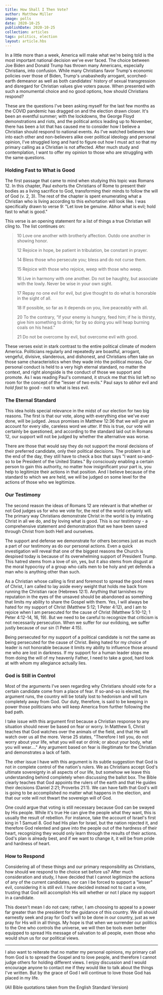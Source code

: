 ```yaml
---
title: How Shall I Then Vote?
author: Matthew Miller
image: polls
date: 2020-10-25
publishDate: 2020-10-25
collection: articles
tags: politics, election
layout: article.hbs
---
```


In a little more than a week, America will make what we're being told is the most important national decision we've ever faced.  The choice between Joe Biden and Donald Trump has thrown many Americans, especially Christians, into confusion.  While many Christians favor Trump's economic policies over those of Biden, Trump's unabashedly arrogant, scorched-earth demeanor as well as both candidates' history of sexual transgression and disregard for Christian values give voters pause.  When presented with such a monumental choice and no good options, how should Christians respond?

These are the questions I've been asking myself for the last few months as the COVID pandemic has dragged on and the election drawn closer.  It's been an eventful summer; with the lockdowns, the George Floyd demonstrations and riots, and the political antics leading up to November, there has been a lot that has caused me to consider how I believe a Christian should respond to national events.  As I've watched believers tear into each other and non-believers alike over political ideology and personal opinion, I've struggled long and hard to figure out how I must act so that my primary calling as a Christian is not affected.  After much study and contemplation, I want to offer my opinion to those who are struggling with the same questions.

### Holding Fast to What is Good

The first passage that came to mind when studying this topic was Romans 12.  In this chapter, Paul exhorts the Christians of Rome to present their bodies as a living sacrifice to God, transforming their minds to follow the will of God (v. 2, 3).  The rest of the chapter is spent enumerating what a Christian who is living according to this exhortation will look like.  I was specifically drawn to verse 9: "Let love be genuine. Abhor what is evil; hold fast to what is good."

This verse is an opening statement for a list of things a true Christian will cling to.  The list continues on:

> 10 Love one another with brotherly affection. Outdo one another in showing honor.
> 
> 12 Rejoice in hope, be patient in tribulation, be constant in prayer.
> 
> 14 Bless those who persecute you; bless and do not curse them.
> 
> 15 Rejoice with those who rejoice, weep with those who weep.
> 
> 16 Live in harmony with one another. Do not be haughty, but associate with the lowly. Never be wise in your own sight.
> 
> 17 Repay no one evil for evil, but give thought to do what is honorable in the sight of all.
> 
> 18 If possible, so far as it depends on you, live peaceably with all.
> 
> 20 To the contrary, “if your enemy is hungry, feed him; if he is thirsty, give him something to drink; for by so doing you will heap burning coals on his head.”
> 
> 21 Do not be overcome by evil, but overcome evil with good.

These verses exist in stark contrast to the entire political climate of modern America.  Politicians regularly and repeatedly are boastful, arrogant, vengeful, divisive, slanderous, and dishonest, and Christians often take on those same characteristics when they wade into the political morass.  Our personal conduct is held to a very high eternal standard, no matter the context, and right alongside is the conduct of those we support and promote.  As I was reading Paul's command, it struck me that this list left no room for the concept of the "lesser of two evils."  Paul says to *abhor* evil and *hold fast* to good - not to what is less evil.

### The Eternal Standard

This idea holds special relevance in the midst of our election for two big reasons.  The first is that our vote, along with everything else we've ever done, will be judged.  Jesus promises in Matthew 12:36 that we will give an account for every idle, careless word we utter.  If this is true, our vote will certainly be questioned, and according to the standard laid out in Romans 12, our support will not be judged by whether the alternative was worse.

There are those that would say they do not support the moral decisions of their preferred candidate, only their political decisions.  The problem is at the end of the day, they still have to check a box that says "I want so-and-so to be President of the United States."  By consciously enabling a certain person to gain this authority, no matter how insignificant your part is, you help to legitimize their actions in that position.  And I believe because of the standard to which we are held, we will be judged on some level for the actions of those who we legitimize.

### Our Testimony

The second reason the ideas of Romans 12 are relevant is that whether or not God judges us for who we vote for, the rest of the world certainly will.  The primary way Christians demonstrate Christ in the world is by imitating Christ in all we do, and by loving what is good.  This is our testimony - a comprehensive statement and demonstration that we have been saved through Christ from both Hell and ourselves.

The support and defense we demonstrate for others becomes just as much a part of our testimony as do our personal actions.  Even a quick investigation will reveal that one of the biggest reasons the Church is despised today is because of its overwhelming support of President Trump.  This hatred stems from a love of sin, yes, but it also stems from disgust at the moral hypocrisy of a group who calls men to be holy and yet defends a man who is anything other than such.

As a Christian whose calling is first and foremost to spread the good news of Christ, I am called to lay aside every weight that holds me back from running the Christian race (Hebrews 12:1).  Anything that tarnishes my reputation in the eyes of the unsaved should be abandoned as something that limits my ability to share the Gospel with them.  Yes, I will always be hated for my support of Christ (Matthew 5:12; 1 Peter 4:12), and I am to rejoice when I am persecuted for the cause of Christ (Matthew 5:10-12; 1 Peter 4:12-14, 16, 19).  But we need to be careful to recognize that criticism is not necessarily persecution.  When we suffer for our evildoing, we suffer justly because of our sin (1 Peter 4:15).

Being persecuted for my support of a political candidate is not the same as being persecuted for the cause of Christ.  Being hated for my choice of leader is not honorable because it limits my ability to influence those around me who are lost in darkness.  If my support for a human leader stops me from doing the will of my heavenly Father, I need to take a good, hard look at with whom my allegiance actually lies.

### God is Still in Control

Most of the arguments I've seen regarding why Christians should vote for a certain candidate come from a place of fear.  If so-and-so is elected, the argument runs, the country will be totally lost to hedonism and will turn completely away from God.  Our duty, therefore, is said to be keeping in power those politicians who will keep America from further following the bad path.

I take issue with this argument first because a Christian response to any situation should never be based on fear or worry.  In Matthew 5, Christ teaches that God watches over the animals of the field, and that He will watch over us all the more.  Verse 25 states, "Therefore I tell you, do not worry about your life, what you will eat or drink; or about your body, what you will wear...."  Any argument based on fear is illegitimate for the Christian and demonstrates a lack of faith.

The other issue I have with this argument is its subtle suggestion that God is not in complete control of the nation's rulers.  We as Christians accept God's ultimate sovereignty in all aspects of our life, but somehow we leave this understanding behind completely when discussing the ballot box.  The Bible clearly teaches that God appoints the rulers of the earth and that He guides their decisions (Daniel 2:21; Proverbs 21:1).  We can have faith that God's will is going to be accomplished no matter what happens in the election, and that our vote will not thwart the sovereign will of God.

One could argue that voting is still necessary because God can be swayed by His people.  While it's true He can give the people what they want, this is usually the result of rebellion.  For instance, take the account of Israel's first king in 1 Samuel 8.  God had His plan for Israel, but the nation rejected it, and therefore God relented and gave into the people out of the hardness of their heart, recognizing they would only learn through the results of their actions.  God's plan is already best, and if we want to change it, it will be from pride and hardness of heart.

### How to Respond

Considering all of these things and our primary responsibility as Christians, how should we respond to the choice set before us?  After much consideration and study, I have decided that I cannot legitimize the actions of any of the current candidates, nor can I be forced to support a "lesser" evil, considering it is still evil.  I have decided instead not to cast a vote, trusting that God will accomplish His will whether or not I place my support in a candidate.

This doesn't mean I do not care; rather, I am choosing to appeal to a power far greater than the president for the guidance of this country.  We all should earnestly seek and pray for God's will to be done in our country, just as we pray for His will in all things.  My hope is that when we surrender our politics to the One who controls the universe, we will then be tools even better equipped to spread His message of salvation to all people, even those who would shun us for our political views.

---

I also want to reiterate that no matter my personal opinions, my primary call from God is to spread the Gospel and to love people, and therefore I cannot judge others for holding different views.  I enjoy discussion and I would encourage anyone to contact me if they would like to talk about the things I've written.  But by the grace of God I will continue to love those God has placed in my life.

(All Bible quotations taken from the English Standard Version)